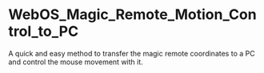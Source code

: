 # WebOS_Magic_Remote_Motion_Control_to_PC
A quick and easy method to transfer the magic remote coordinates to a PC and control the mouse movement with it.
